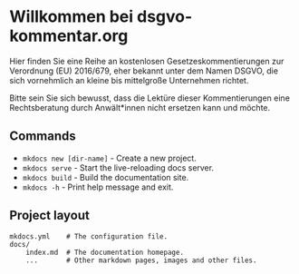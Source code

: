 # Willkommen bei dsgvo-kommentar.org

Hier finden Sie eine Reihe an kostenlosen Gesetzeskommentierungen zur Verordnung (EU) 2016/679, eher bekannt unter dem Namen DSGVO, die sich vornehmlich an kleine bis mittelgroße Unternehmen richtet.

Bitte sein Sie sich bewusst, dass die Lektüre dieser Kommentierungen eine Rechtsberatung durch Anwält*innen nicht ersetzen kann und möchte.

## Commands

* `mkdocs new [dir-name]` - Create a new project.
* `mkdocs serve` - Start the live-reloading docs server.
* `mkdocs build` - Build the documentation site.
* `mkdocs -h` - Print help message and exit.

## Project layout

    mkdocs.yml    # The configuration file.
    docs/
        index.md  # The documentation homepage.
        ...       # Other markdown pages, images and other files.
